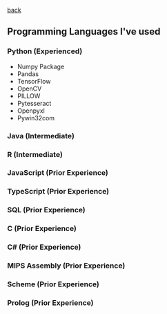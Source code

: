 [back](./)

## Programming Languages I've used

### Python (Experienced)
- Numpy Package
- Pandas
- TensorFlow
- OpenCV
- PILLOW
- Pytesseract
- Openpyxl
- Pywin32com
### Java (Intermediate)
### R (Intermediate)
### JavaScript (Prior Experience)
### TypeScript (Prior Experience)
### SQL (Prior Experience)
### C (Prior Experience)
### C# (Prior Experience)
### MIPS Assembly (Prior Experience)
### Scheme (Prior Experience)
### Prolog (Prior Experience)